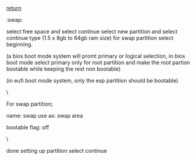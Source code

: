[return](bootableusb)

:swap:

select free space and select continue
select new partition and select continue
type (1.5 x 8gb to 64gb ram size) for swap partition
select beginning. 

(a bios boot mode system will promt primary 
or logical selection, in bios boot mode 
select primary only for root partition
and make the root partion bootable
while keeping the rest non bootable)

(in eufi boot mode system, only the
esp partition should be bootable)

\

For swap partition;

name: swap
use as: swap area

bootable flag: off

\


done setting up partition
select continue








